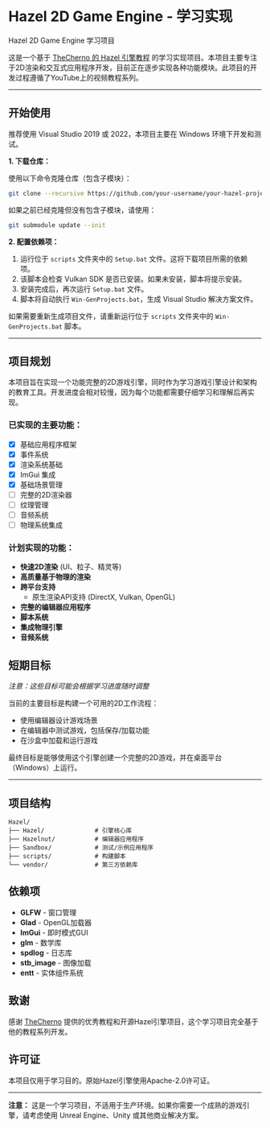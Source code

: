 # Hazel 2D Game Engine - 学习实现

Hazel 2D Game Engine 学习项目

这是一个基于 [TheCherno 的 Hazel 引擎教程](https://github.com/TheCherno/Hazel) 的学习实现项目。本项目主要专注于2D渲染和交互式应用程序开发，目前正在逐步实现各种功能模块。此项目的开发过程遵循了YouTube上的视频教程系列。

---

## 开始使用

推荐使用 Visual Studio 2019 或 2022，本项目主要在 Windows 环境下开发和测试。

**1. 下载仓库：**

使用以下命令克隆仓库（包含子模块）：
```bash
git clone --recursive https://github.com/your-username/your-hazel-project
```

如果之前已经克隆但没有包含子模块，请使用：
```bash
git submodule update --init
```

**2. 配置依赖项：**

1. 运行位于 `scripts` 文件夹中的 `Setup.bat` 文件。这将下载项目所需的依赖项。
2. 该脚本会检查 Vulkan SDK 是否已安装。如果未安装，脚本将提示安装。
3. 安装完成后，再次运行 `Setup.bat` 文件。
4. 脚本将自动执行 `Win-GenProjects.bat`，生成 Visual Studio 解决方案文件。

如果需要重新生成项目文件，请重新运行位于 `scripts` 文件夹中的 `Win-GenProjects.bat` 脚本。

---

## 项目规划

本项目旨在实现一个功能完整的2D游戏引擎，同时作为学习游戏引擎设计和架构的教育工具。开发进度会相对较慢，因为每个功能都需要仔细学习和理解后再实现。

### 已实现的主要功能：

- [x] 基础应用程序框架
- [x] 事件系统
- [x] 渲染系统基础
- [x] ImGui 集成
- [x] 基础场景管理
- [ ] 完整的2D渲染器
- [ ] 纹理管理
- [ ] 音频系统
- [ ] 物理系统集成

### 计划实现的功能：

* **快速2D渲染** (UI、粒子、精灵等)
* **高质量基于物理的渲染**
* **跨平台支持**
  * 原生渲染API支持 (DirectX, Vulkan, OpenGL)
* **完整的编辑器应用程序**
* **脚本系统**
* **集成物理引擎**
* **音频系统**

## 短期目标

_注意：这些目标可能会根据学习进度随时调整_

当前的主要目标是构建一个可用的2D工作流程：

* 使用编辑器设计游戏场景
* 在编辑器中测试游戏，包括保存/加载功能
* 在沙盒中加载和运行游戏

最终目标是能够使用这个引擎创建一个完整的2D游戏，并在桌面平台（Windows）上运行。

---

## 项目结构

```
Hazel/
├── Hazel/              # 引擎核心库
├── Hazelnut/           # 编辑器应用程序
├── Sandbox/            # 测试/示例应用程序
├── scripts/            # 构建脚本
└── vendor/             # 第三方依赖库
```

## 依赖项

- **GLFW** - 窗口管理
- **Glad** - OpenGL加载器
- **ImGui** - 即时模式GUI
- **glm** - 数学库
- **spdlog** - 日志库
- **stb_image** - 图像加载
- **entt** - 实体组件系统

## 致谢

感谢 [TheCherno](https://github.com/TheCherno) 提供的优秀教程和开源Hazel引擎项目，这个学习项目完全基于他的教程系列开发。

## 许可证

本项目仅用于学习目的。原始Hazel引擎使用Apache-2.0许可证。

---

**注意：** 这是一个学习项目，不适用于生产环境。如果你需要一个成熟的游戏引擎，请考虑使用 Unreal Engine、Unity 或其他商业解决方案。
